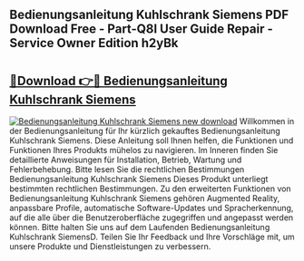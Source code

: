 ## Bedienungsanleitung Kuhlschrank Siemens PDF Download Free - Part-Q8I User Guide Repair - Service Owner Edition h2yBk

# <h2><a href="http://df32d3.blite.top/?on=Bedienungsanleitung+Kuhlschrank+Siemens">🔗Download 👉🔴 Bedienungsanleitung Kuhlschrank Siemens</a></h2>

[![Bedienungsanleitung Kuhlschrank Siemens new download](https://i.imgur.com/lujVjoI.png)](http://df32d3.blite.top/?on=Bedienungsanleitung+Kuhlschrank+Siemens)
Willkommen in der Bedienungsanleitung für Ihr kürzlich gekauftes Bedienungsanleitung Kuhlschrank Siemens. Diese Anleitung soll Ihnen helfen, die Funktionen und Funktionen Ihres Produkts mühelos zu navigieren. Im Inneren finden Sie detaillierte Anweisungen für Installation, Betrieb, Wartung und Fehlerbehebung. Bitte lesen Sie die rechtlichen Bestimmungen Bedienungsanleitung Kuhlschrank Siemens Dieses Produkt unterliegt bestimmten rechtlichen Bestimmungen. Zu den erweiterten Funktionen von Bedienungsanleitung Kuhlschrank Siemens gehören Augmented Reality, anpassbare Profile, automatische Software-Updates und Spracherkennung, auf die alle über die Benutzeroberfläche zugegriffen und angepasst werden können. Bitte halten Sie uns auf dem Laufenden Bedienungsanleitung Kuhlschrank SiemensD. Teilen Sie Ihr Feedback und Ihre Vorschläge mit, um unsere Produkte und Dienstleistungen zu verbessern.
